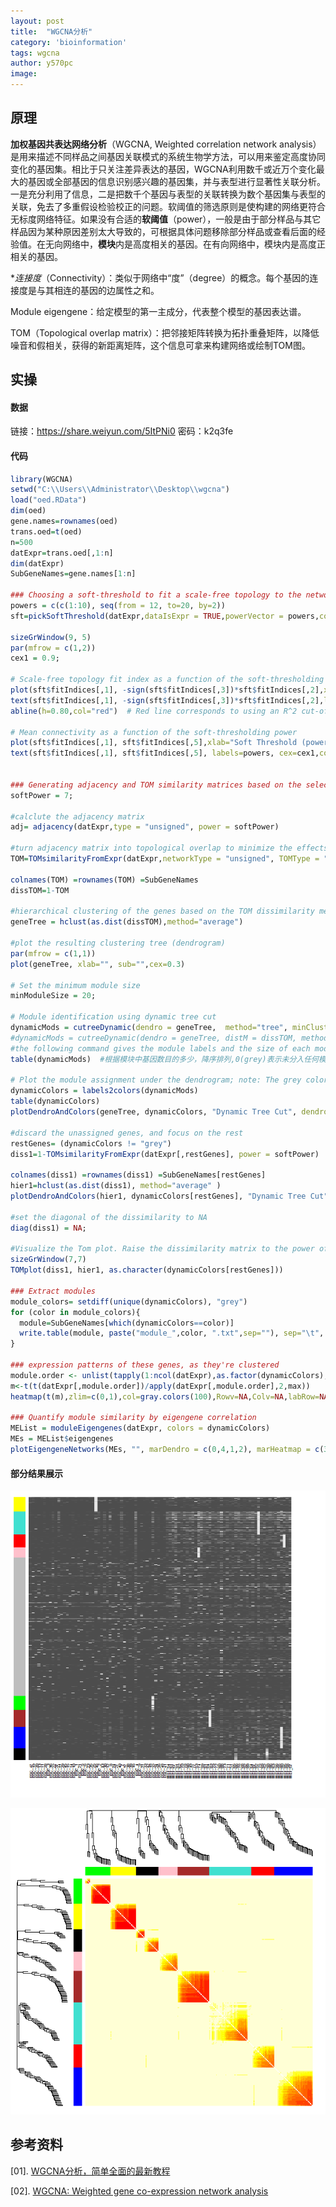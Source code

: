 ```yaml
---
layout: post
title:  "WGCNA分析"
category: 'bioinformation'
tags: wgcna 
author: y570pc
image: 
---
```


## 原理

**加权基因共表达网络分析**（WGCNA, Weighted correlation network analysis）是用来描述不同样品之间基因关联模式的系统生物学方法，可以用来鉴定高度协同变化的基因集。相比于只关注差异表达的基因，WGCNA利用数千或近万个变化最大的基因或全部基因的信息识别感兴趣的基因集，并与表型进行显著性关联分析。一是充分利用了信息，二是把数千个基因与表型的关联转换为数个基因集与表型的关联，免去了多重假设检验校正的问题。软阈值的筛选原则是使构建的网络更符合无标度网络特征。如果没有合适的**软阈值**（power），一般是由于部分样品与其它样品因为某种原因差别太大导致的，可根据具体问题移除部分样品或查看后面的经验值。在无向网络中，**模块**内是高度相关的基因。在有向网络中，模块内是高度正相关的基因。

**连接度*（Connectivity）：类似于网络中“度”（degree）的概念。每个基因的连接度是与其相连的基因的边属性之和。

Module eigengene：给定模型的第一主成分，代表整个模型的基因表达谱。

TOM（Topological overlap matrix）：把邻接矩阵转换为拓扑重叠矩阵，以降低噪音和假相关，获得的新距离矩阵，这个信息可拿来构建网络或绘制TOM图。 

## 实操

#### 数据

链接：https://share.weiyun.com/5ItPNi0 密码：k2q3fe

#### 代码

```R
library(WGCNA)
setwd("C:\\Users\\Administrator\\Desktop\\wgcna")
load("oed.RData")
dim(oed)
gene.names=rownames(oed)
trans.oed=t(oed)
n=500
datExpr=trans.oed[,1:n]
dim(datExpr)
SubGeneNames=gene.names[1:n]

### Choosing a soft-threshold to fit a scale-free topology to the network
powers = c(c(1:10), seq(from = 12, to=20, by=2))
sft=pickSoftThreshold(datExpr,dataIsExpr = TRUE,powerVector = powers,corFnc = cor,corOptions = list(use = 'p'),networkType = "unsigned")

sizeGrWindow(9, 5)
par(mfrow = c(1,2))
cex1 = 0.9;

# Scale-free topology fit index as a function of the soft-thresholding power
plot(sft$fitIndices[,1], -sign(sft$fitIndices[,3])*sft$fitIndices[,2],xlab="Soft Threshold (power)",ylab="Scale Free Topology Model Fit, signed R^2",type="n", main = paste("Scale independence"));
text(sft$fitIndices[,1], -sign(sft$fitIndices[,3])*sft$fitIndices[,2],labels=powers,cex=cex1,col="red");
abline(h=0.80,col="red")  # Red line corresponds to using an R^2 cut-off

# Mean connectivity as a function of the soft-thresholding power
plot(sft$fitIndices[,1], sft$fitIndices[,5],xlab="Soft Threshold (power)",ylab="Mean Connectivity", type="n",main = paste("Mean connectivity"))
text(sft$fitIndices[,1], sft$fitIndices[,5], labels=powers, cex=cex1,col="red")


### Generating adjacency and TOM similarity matrices based on the selected softpower
softPower = 7;

#calclute the adjacency matrix
adj= adjacency(datExpr,type = "unsigned", power = softPower)

#turn adjacency matrix into topological overlap to minimize the effects of noise and spurious associations
TOM=TOMsimilarityFromExpr(datExpr,networkType = "unsigned", TOMType = "unsigned", power = softPower);

colnames(TOM) =rownames(TOM) =SubGeneNames
dissTOM=1-TOM

#hierarchical clustering of the genes based on the TOM dissimilarity measure
geneTree = hclust(as.dist(dissTOM),method="average")

#plot the resulting clustering tree (dendrogram)
par(mfrow = c(1,1))
plot(geneTree, xlab="", sub="",cex=0.3)

# Set the minimum module size
minModuleSize = 20;

# Module identification using dynamic tree cut
dynamicMods = cutreeDynamic(dendro = geneTree,  method="tree", minClusterSize = minModuleSize);
#dynamicMods = cutreeDynamic(dendro = geneTree, distM = dissTOM, method="hybrid", deepSplit = 2, pamRespectsDendro = FALSE, minClusterSize = minModuleSize);
#the following command gives the module labels and the size of each module. Lable 0 is reserved for unassigned genes
table(dynamicMods)  #根据模块中基因数目的多少，降序排列,0(grey)表示未分入任何模块的基因。

# Plot the module assignment under the dendrogram; note: The grey color is reserved for unassigned genes
dynamicColors = labels2colors(dynamicMods)
table(dynamicColors)
plotDendroAndColors(geneTree, dynamicColors, "Dynamic Tree Cut", dendroLabels = FALSE, hang = 0.03, addGuide = TRUE, guideHang = 0.05, main = "Gene dendrogram and module colors")

#discard the unassigned genes, and focus on the rest
restGenes= (dynamicColors != "grey")
diss1=1-TOMsimilarityFromExpr(datExpr[,restGenes], power = softPower)

colnames(diss1) =rownames(diss1) =SubGeneNames[restGenes]
hier1=hclust(as.dist(diss1), method="average" )
plotDendroAndColors(hier1, dynamicColors[restGenes], "Dynamic Tree Cut", dendroLabels = FALSE, hang = 0.03, addGuide = TRUE, guideHang = 0.05, main = "Gene dendrogram and module colors")

#set the diagonal of the dissimilarity to NA 
diag(diss1) = NA;

#Visualize the Tom plot. Raise the dissimilarity matrix to the power of 4 to bring out the module structure
sizeGrWindow(7,7)
TOMplot(diss1, hier1, as.character(dynamicColors[restGenes]))

### Extract modules
module_colors= setdiff(unique(dynamicColors), "grey")
for (color in module_colors){
  module=SubGeneNames[which(dynamicColors==color)]
  write.table(module, paste("module_",color, ".txt",sep=""), sep="\t", row.names=FALSE, col.names=FALSE,quote=FALSE)
}

### expression patterns of these genes, as they're clustered
module.order <- unlist(tapply(1:ncol(datExpr),as.factor(dynamicColors),I))
m<-t(t(datExpr[,module.order])/apply(datExpr[,module.order],2,max))
heatmap(t(m),zlim=c(0,1),col=gray.colors(100),Rowv=NA,Colv=NA,labRow=NA,scale="none",RowSideColors=dynamicColors[module.order])

### Quantify module similarity by eigengene correlation
MEList = moduleEigengenes(datExpr, colors = dynamicColors)
MEs = MEList$eigengenes
plotEigengeneNetworks(MEs, "", marDendro = c(0,4,1,2), marHeatmap = c(3,4,1,2))
```

#### 部分结果展示

![01](/img/2018-12-12-01.png)

![02](/img/2018-12-12-02.png)

## 参考资料

[01]. [WGCNA分析，简单全面的最新教程](https://www.jianshu.com/p/e9cc3f43441d)

[02]. [WGCNA: Weighted gene co-expression network analysis](http://pklab.med.harvard.edu/scw2014/WGCNA.html)